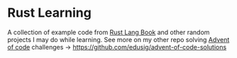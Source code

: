 # Rust Learning

A collection of example code from [Rust Lang Book](https://doc.rust-lang.org/book) and other random projects I may do while learning. See more on my other repo solving [Advent of code](https://adventofcode.com/) challenges -> https://github.com/edusig/advent-of-code-solutions